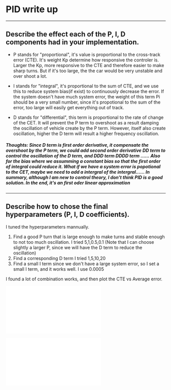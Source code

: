 PID write up 
==============

---

## Describe the effect each of the P, I, D components had in your implementation.

* P stands for "proportional",  it's value is proportional to the cross-track error (CTE).  It's weight Kp determine how responsive the controler is. Larger the Kp, more responsive to the CTE and therefore easier to make sharp turns. But if it's too large, the the car would be very unstable and over shoot a lot. 



* I stands for "integral", it's proportional to the sum of CTE, and we use this to reduce system bias(if exist) to continuously decrease the error. If the system doesn't have much system error, the weight of this term Pi should be a very small number, since it's propotional to the sum of the error, too large will easily get everything out of track. 

* D stands for "differential", this term is proportional to the rate of change of the CET. It will prevent the P term to overshoot as a result damping the oscillation of vehicle create by the P term. However, itself also create oscillation, higher the D term will result a higher frequency oscillation. 



##### Thoughts:  Since D term is first order derivative, it compensate the overshoot by the P term, we could add second order derivative DD term to control the oscillation of the D term, and DDD term DDDD term ......   Also for the bias where we assumming a constant bias so that the first order of integral could reduce it. What if we have a system error is popotional to the CET, maybe we need to add a intergral of the intergral......    In summary, although I am new to control theory, I don't think PID is a good solution. In the end, it's an first oder linear approximation 
  
---



## Describe how to chose the final hyperparameters (P, I, D coefficients). 

I tuned the hyperparameters mannually. 

1. Find a good P turn that is large enough to make turns and stable enough to not too much oscillation. I tried 5,1,0.5,0.1 (Note that I can choose slightly a larger P, since we will have the D term to reduce the oscillation)
2. Find a corresponding D term I tried 1,5,10,20
3. Find a small I term since we don't have a large system error, so I set a small I term, and it works well. I use 0.0005

I found a lot of combination works, and then plot the CTE vs Average error. 

![propotional and differential](./data/P_1_D_20_result.html "P=1  D=20")


![propotional and differential](./data/P_04_I_00005_D_5_result.html "P=0.4  D=5")

